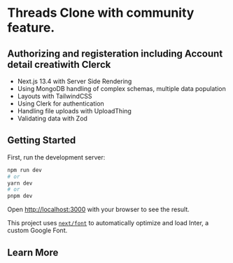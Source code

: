 # Threads Clone with community feature.
## Authorizing and registeration including Account detail creatiwith Clerck

- Next.js 13.4 with Server Side Rendering
- Using MongoDB handling of complex schemas, multiple data population
- Layouts with TailwindCSS
- Using Clerk for authentication
- Handling file uploads with UploadThing
- Validating data with Zod

## Getting Started

First, run the development server:

```bash
npm run dev
# or
yarn dev
# or
pnpm dev
```

Open [http://localhost:3000](http://localhost:3000) with your browser to see the result.

This project uses [`next/font`](https://nextjs.org/docs/basic-features/font-optimization) to automatically optimize and load Inter, a custom Google Font.

## Learn More


